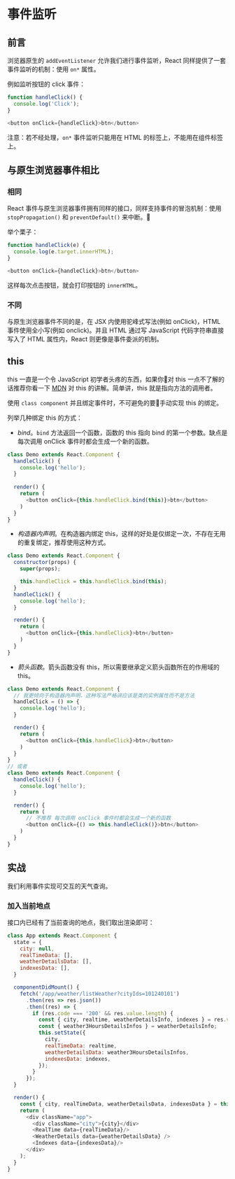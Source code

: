 # 事件监听

## 前言

浏览器原生的 `addEventListener` 允许我们进行事件监听，React 同样提供了一套事件监听的机制：使用 `on*` 属性。

例如监听按钮的 click 事件：
```js
function handleClick() {
  console.log('Click');
}

<button onClick={handleClick}>btn</button>
```

注意：若不经处理，`on*` 事件监听只能用在 HTML 的标签上，不能用在组件标签上。

## 与原生浏览器事件相比

### 相同

React 事件与原生浏览器事件拥有同样的接口，同样支持事件的冒泡机制：使用 `stopPropagation()` 和 `preventDefault()` 来中断。

举个栗子：
```js
function handleClick(e) {
  console.log(e.target.innerHTML);
}

<button onClick={handleClick}>btn</button>
```
这样每次点击按钮，就会打印按钮的 `innerHTML`。

### 不同

与原生浏览器事件不同的是，在 JSX 内使用驼峰式写法(例如 onClick)，HTML 事件使用全小写(例如 onclick)。并且 HTML 通过写 JavaScript 代码字符串直接写入了 HTML 属性内，React 则更像是事件委派的机制。

## this

this 一直是一个令 JavaScript 初学者头疼的东西，如果你对 this 一点不了解的话推荐你看一下 [MDN](https://developer.mozilla.org/zh-CN/docs/Web/JavaScript/Reference/Operators/this) 对 this 的讲解。简单讲，this 就是指向方法的调用者。

使用 `class component` 并且绑定事件时，不可避免的要手动实现 this 的绑定。

列举几种绑定 this 的方式：

- *bind*。`bind` 方法返回一个函数，函数的 this 指向 bind 的第一个参数。缺点是每次调用 onClick 事件时都会生成一个新的函数。
```js
class Demo extends React.Component {
  handleClick() {
    console.log('hello');
  }
  
  render() {
    return (
      <button onClick={this.handleClick.bind(this)}>btn</button>
    )
  }
}
```

- *构造器内声明*。在构造器内绑定 this，这样的好处是仅绑定一次，不存在无用的重复绑定，推荐使用这种方式。
```js
class Demo extends React.Component {
  constructor(props) {
    super(props);

    this.handleClick = this.handleClick.bind(this);
  }
  handleClick() {
    console.log('hello');
  }

  render() {
    return (
      <button onClick={this.handleClick}>btn</button>
    )
  }
}
```

- *箭头函数*。箭头函数没有 this，所以需要继承定义箭头函数所在的作用域的 this。
```js
class Demo extends React.Component {
  // 我更倾向于构造器内声明，这种写法严格讲应该是类的实例属性而不是方法
  handleClick = () => {
    console.log('hello');
  }

  render() {
    return (
      <button onClick={this.handleClick}>btn</button>
    )
  }
}
// 或者
class Demo extends React.Component {
  handleClick() {
    console.log('hello');
  }

  render() {
    return (
      // 不推荐 每次调用 onClick 事件时都会生成一个新的函数
      <button onClick={() => this.handleClick()}>btn</button>
    )
  }
}
```

## 实战

我们利用事件实现可交互的天气查询。

### 加入当前地点

接口内已经有了当前查询的地点，我们取出渲染即可：
```js
class App extends React.Component {
  state = {
    city: null,
    realTimeData: [],
    weatherDetailsData: [],
    indexesData: [],
  }

  componentDidMount() {
    fetch('/app/weather/listWeather?cityIds=101240101')
      .then(res => res.json())
      .then((res) => {
        if (res.code === '200' && res.value.length) {
          const { city, realtime, weatherDetailsInfo, indexes } = res.value[0];
          const { weather3HoursDetailsInfos } = weatherDetailsInfo;
          this.setState({
            city,
            realTimeData: realtime,
            weatherDetailsData: weather3HoursDetailsInfos,
            indexesData: indexes,
          });
        }
      });
  }

  render() {
    const { city, realTimeData, weatherDetailsData, indexesData } = this.state;
    return (
      <div className="app">
        <div className="city">{city}</div>
        <RealTime data={realTimeData}/>
        <WeatherDetails data={weatherDetailsData} />
        <Indexes data={indexesData}/>
      </div>
    );
  }
}
```